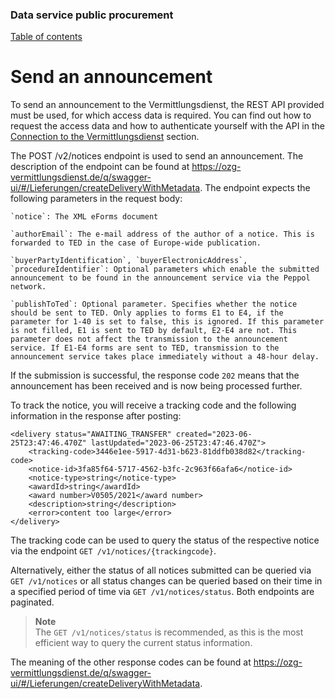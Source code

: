 ### Data service public procurement
[Table of contents](/documentation/documentation.md)
<br>

# Send an announcement

To send an announcement to the Vermittlungsdienst, the REST API provided must be used, for which access data is required. You can find out how to request the access data and how to authenticate yourself with the API in the [Connection to the Vermittlungsdienst](/documentation/Connection_to_mediator.md) section.
<br>
 
The POST /v2/notices endpoint is used to send an announcement. The description of the endpoint can be found at https://ozg-vermittlungsdienst.de/q/swagger-ui/#/Lieferungen/createDeliveryWithMetadata. The endpoint expects the following parameters in the request body:
```
`notice`: The XML eForms document

`authorEmail`: The e-mail address of the author of a notice. This is forwarded to TED in the case of Europe-wide publication.

`buyerPartyIdentification`, `buyerElectronicAddress`, `procedureIdentifier`: Optional parameters which enable the submitted announcement to be found in the announcement service via the Peppol network.

`publishToTed`: Optional parameter. Specifies whether the notice should be sent to TED. Only applies to forms E1 to E4, if the parameter for 1-40 is set to false, this is ignored. If this parameter is not filled, E1 is sent to TED by default, E2-E4 are not. This parameter does not affect the transmission to the announcement service. If E1-E4 forms are sent to TED, transmission to the announcement service takes place immediately without a 48-hour delay.
```
If the submission is successful, the response code `202` means that the announcement has been received and is now being processed further.

To track the notice, you will receive a tracking code and the following information in the response after posting:
```
<delivery status="AWAITING_TRANSFER" created="2023-06-25T23:47:46.470Z" lastUpdated="2023-06-25T23:47:46.470Z">
	<tracking-code>3446e1ee-5917-4d31-b623-81ddfb038d82</tracking-code>
	<notice-id>3fa85f64-5717-4562-b3fc-2c963f66afa6</notice-id>
	<notice-type>string</notice-type>
	<awardId>string</awardId>
	<award number>V0505/2021</award number>
	<description>string</description>
	<error>content too large</error>
</delivery>
```

The tracking code can be used to query the status of the respective notice via the endpoint `GET /v1/notices/{trackingcode}`.

Alternatively, either the status of all notices submitted can be queried via `GET /v1/notices` or all status changes can be queried based on their time in a specified period of time via `GET /v1/notices/status`. Both endpoints are paginated.
>**Note** <br>
>The `GET /v1/notices/status` is recommended, as this is the most efficient way to query the current status information.

The meaning of the other response codes can be found at https://ozg-vermittlungsdienst.de/q/swagger-ui/#/Lieferungen/createDeliveryWithMetadata.



